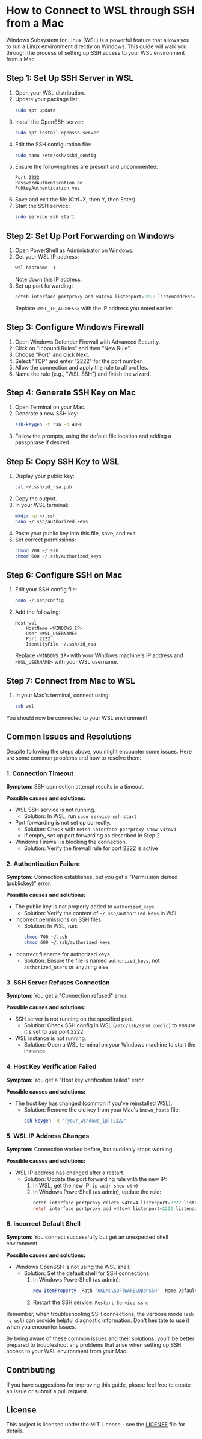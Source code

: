 # How to Connect to WSL through SSH from a Mac

Windows Subsystem for Linux (WSL) is a powerful feature that allows you to run a Linux environment directly on Windows. This guide will walk you through the process of setting up SSH access to your WSL environment from a Mac.

## Step 1: Set Up SSH Server in WSL

1. Open your WSL distribution.
2. Update your package list:
   ```bash
   sudo apt update
   ```
3. Install the OpenSSH server:
   ```bash
   sudo apt install openssh-server
   ```
4. Edit the SSH configuration file:
   ```bash
   sudo nano /etc/ssh/sshd_config
   ```
5. Ensure the following lines are present and uncommented:
   ```
   Port 2222
   PasswordAuthentication no
   PubkeyAuthentication yes
   ```
6. Save and exit the file (Ctrl+X, then Y, then Enter).
7. Start the SSH service:
   ```bash
   sudo service ssh start
   ```

## Step 2: Set Up Port Forwarding on Windows

1. Open PowerShell as Administrator on Windows.
2. Get your WSL IP address:
   ```powershell
   wsl hostname -I
   ```
   Note down this IP address.
3. Set up port forwarding:
   ```powershell
   netsh interface portproxy add v4tov4 listenport=2222 listenaddress=0.0.0.0 connectport=2222 connectaddress=<WSL_IP_ADDRESS>
   ```
   Replace `<WSL_IP_ADDRESS>` with the IP address you noted earlier.

## Step 3: Configure Windows Firewall

1. Open Windows Defender Firewall with Advanced Security.
2. Click on "Inbound Rules" and then "New Rule".
3. Choose "Port" and click Next.
4. Select "TCP" and enter "2222" for the port number.
5. Allow the connection and apply the rule to all profiles.
6. Name the rule (e.g., "WSL SSH") and finish the wizard.

## Step 4: Generate SSH Key on Mac

1. Open Terminal on your Mac.
2. Generate a new SSH key:
   ```bash
   ssh-keygen -t rsa -b 4096
   ```
3. Follow the prompts, using the default file location and adding a passphrase if desired.

## Step 5: Copy SSH Key to WSL

1. Display your public key:
   ```bash
   cat ~/.ssh/id_rsa.pub
   ```
2. Copy the output.
3. In your WSL terminal:
   ```bash
   mkdir -p ~/.ssh
   nano ~/.ssh/authorized_keys
   ```
4. Paste your public key into this file, save, and exit.
5. Set correct permissions:
   ```bash
   chmod 700 ~/.ssh
   chmod 600 ~/.ssh/authorized_keys
   ```

## Step 6: Configure SSH on Mac

1. Edit your SSH config file:
   ```bash
   nano ~/.ssh/config
   ```
2. Add the following:
   ```
   Host wsl
       HostName <WINDOWS_IP>
       User <WSL_USERNAME>
       Port 2222
       IdentityFile ~/.ssh/id_rsa
   ```
   Replace `<WINDOWS_IP>` with your Windows machine's IP address and `<WSL_USERNAME>` with your WSL username.

## Step 7: Connect from Mac to WSL

1. In your Mac's terminal, connect using:
   ```bash
   ssh wsl
   ```

You should now be connected to your WSL environment!

## Common Issues and Resolutions

Despite following the steps above, you might encounter some issues. Here are some common problems and how to resolve them:

### 1. Connection Timeout

**Symptom:** SSH connection attempt results in a timeout.

**Possible causes and solutions:**
- WSL SSH service is not running. 
  - Solution: In WSL, run `sudo service ssh start`
- Port forwarding is not set up correctly. 
  - Solution: Check with `netsh interface portproxy show v4tov4`
  - If empty, set up port forwarding as described in Step 2
- Windows Firewall is blocking the connection. 
  - Solution: Verify the firewall rule for port 2222 is active

### 2. Authentication Failure

**Symptom:** Connection establishes, but you get a "Permission denied (publickey)" error.

**Possible causes and solutions:**
- The public key is not properly added to `authorized_keys`.
  - Solution: Verify the content of `~/.ssh/authorized_keys` in WSL
- Incorrect permissions on SSH files.
  - Solution: In WSL, run:
    ```bash
    chmod 700 ~/.ssh
    chmod 600 ~/.ssh/authorized_keys
    ```
- Incorrect filename for authorized keys.
  - Solution: Ensure the file is named `authorized_keys`, not `authorized_users` or anything else

### 3. SSH Server Refuses Connection

**Symptom:** You get a "Connection refused" error.

**Possible causes and solutions:**
- SSH server is not running on the specified port.
  - Solution: Check SSH config in WSL (`/etc/ssh/sshd_config`) to ensure it's set to use port 2222
- WSL instance is not running.
  - Solution: Open a WSL terminal on your Windows machine to start the instance

### 4. Host Key Verification Failed

**Symptom:** You get a "Host key verification failed" error.

**Possible causes and solutions:**
- The host key has changed (common if you've reinstalled WSL).
  - Solution: Remove the old key from your Mac's `known_hosts` file:
    ```bash
    ssh-keygen -R "[your_windows_ip]:2222"
    ```

### 5. WSL IP Address Changes

**Symptom:** Connection worked before, but suddenly stops working.

**Possible causes and solutions:**
- WSL IP address has changed after a restart.
  - Solution: Update the port forwarding rule with the new IP:
    1. In WSL, get the new IP: `ip addr show eth0`
    2. In Windows PowerShell (as admin), update the rule:
       ```powershell
       netsh interface portproxy delete v4tov4 listenport=2222 listenaddress=0.0.0.0
       netsh interface portproxy add v4tov4 listenport=2222 listenaddress=0.0.0.0 connectport=2222 connectaddress=<NEW_WSL_IP>
       ```

### 6. Incorrect Default Shell

**Symptom:** You connect successfully but get an unexpected shell environment.

**Possible causes and solutions:**
- Windows OpenSSH is not using the WSL shell.
  - Solution: Set the default shell for SSH connections:
    1. In Windows PowerShell (as admin):
       ```powershell
       New-ItemProperty -Path "HKLM:\SOFTWARE\OpenSSH" -Name DefaultShell -Value "C:\Windows\System32\wsl.exe" -PropertyType String -Force
       ```
    2. Restart the SSH service: `Restart-Service sshd`

Remember, when troubleshooting SSH connections, the verbose mode (`ssh -v wsl`) can provide helpful diagnostic information. Don't hesitate to use it when you encounter issues.

By being aware of these common issues and their solutions, you'll be better prepared to troubleshoot any problems that arise when setting up SSH access to your WSL environment from your Mac.

## Contributing

If you have suggestions for improving this guide, please feel free to create an issue or submit a pull request.

## License

This project is licensed under the MIT License - see the [LICENSE](LICENSE) file for details.
